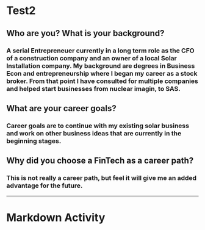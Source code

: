 # Test2

## Who are you? What is your background?

### A serial Entrepreneuer currently in a long term role as the CFO of a construction company and an owner of a local Solar Installation company.  My background are degrees in Business Econ and entrepreneurship where I began my career as a stock broker.  From that point I have consulted for multiple companies and helped start businesses from nuclear imagin, to SAS.

## What are your career goals?

### Career goals are to continue with my existing solar business and work on other business ideas that are currently in the beginning stages.

## Why did you choose a FinTech as a career path?

### This is not really a career path, but feel it will give me an added advantage for the future.


---
# Markdown Activity
